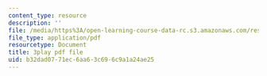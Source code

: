 ```yaml
---
content_type: resource
description: ''
file: /media/https%3A/open-learning-course-data-rc.s3.amazonaws.com/res-6-012-introduction-to-probability-spring-2018/b32dad0771ec6aa63c696c9a1a24ae25_xDN5Onmu0mk.pdf
file_type: application/pdf
resourcetype: Document
title: 3play pdf file
uid: b32dad07-71ec-6aa6-3c69-6c9a1a24ae25
---
```

